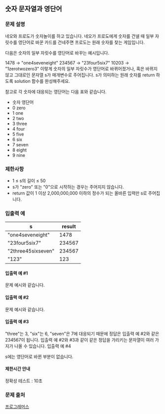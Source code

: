 ## 숫자 문자열과 영단어
### 문제 설명


네오와 프로도가 숫자놀이를 하고 있습니다. 네오가 프로도에게 숫자를 건넬 때 일부 자릿수를 영단어로 바꾼 카드를 건네주면 프로도는 원래 숫자를 찾는 게임입니다.

다음은 숫자의 일부 자릿수를 영단어로 바꾸는 예시입니다.

1478 → "one4seveneight"
234567 → "23four5six7"
10203 → "1zerotwozero3"
이렇게 숫자의 일부 자릿수가 영단어로 바뀌어졌거나, 혹은 바뀌지 않고 그대로인 문자열 s가 매개변수로 주어집니다. s가 의미하는 원래 숫자를 return 하도록 solution 함수를 완성해주세요.

참고로 각 숫자에 대응되는 영단어는 다음 표와 같습니다.

- 숫자	영단어
- 0	zero
- 1	one
- 2	two
- 3	three
- 4	four
- 5	five
- 6	six
- 7	seven
- 8	eight
- 9	nine

### 제한사항
- 1 ≤ s의 길이 ≤ 50
- s가 "zero" 또는 "0"으로 시작하는 경우는 주어지지 않습니다.
- return 값이 1 이상 2,000,000,000 이하의 정수가 되는 올바른 입력만 s로 주어집니다.

### 입출력 예
|s|	result|
|---|---|
|"one4seveneight"	|1478|
|"23four5six7"	|234567|
|"2three45sixseven"	|234567|
|"123"|	123|

#### 입출력 예 #1

문제 예시와 같습니다.
#### 입출력 예 #2

문제 예시와 같습니다.
#### 입출력 예 #3

"three"는 3, "six"는 6, "seven"은 7에 대응되기 때문에 정답은 입출력 예 #2와 같은 234567이 됩니다.
입출력 예 #2와 #3과 같이 같은 정답을 가리키는 문자열이 여러 가지가 나올 수 있습니다.
입출력 예 #4

s에는 영단어로 바뀐 부분이 없습니다.
#### 제한시간 안내
정확성 테스트 : 10초

### 문제 출처
[프로그레머스](https://programmers.co.kr/learn/courses/30/lessons/81301)
